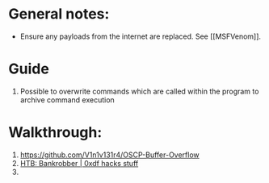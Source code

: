 # General notes:

* Ensure any payloads from the internet are replaced. See [[MSFVenom]].

# Guide

1. Possible to overwrite commands which are called within the program to archive command execution
# Walkthrough:
1. https://github.com/V1n1v131r4/OSCP-Buffer-Overflow
2. [HTB: Bankrobber | 0xdf hacks stuff](https://0xdf.gitlab.io/2020/03/07/htb-bankrobber.html#priv-cortin--system)
3. 

